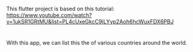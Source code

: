This flutter project is based on this tutorial:
https://www.youtube.com/watch?v=1ukSR1GRtMU&list=PL4cUxeGkcC9jLYyp2Aoh6hcWuxFDX6PBJ
#
With this app, we can list this the of various countries around the world.
